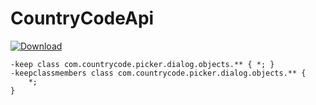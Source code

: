 # CountryCodeApi

[ ![Download](https://api.bintray.com/packages/nickunuchek/maven/api-country-code/images/download.svg) ](https://bintray.com/nickunuchek/maven/api-country-code/_latestVersion)

```
-keep class com.countrycode.picker.dialog.objects.** { *; }
-keepclassmembers class com.countrycode.picker.dialog.objects.** {
    *;
}
```
